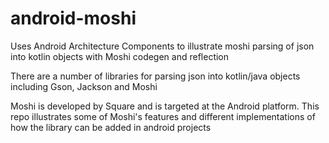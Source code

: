 # android-moshi
Uses Android Architecture Components to illustrate moshi parsing of json into kotlin objects with Moshi codegen and reflection

There are a number of libraries for parsing json into kotlin/java objects including Gson, Jackson and Moshi

Moshi is developed by Square and is targeted at the Android platform. This repo illustrates some of Moshi's features and different implementations of how the library can be added in android projects


